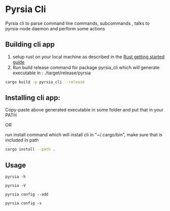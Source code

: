 # Pyrsia Cli

Pyrsia cli to parse command line commands, subcommands , talks to pyrsia-node daemon and perform some actions

## Building cli app

1. setup rust on your local machine as described in the [Rust getting started guide](https://www.rust-lang.org/learn/get-started)
2. Run build release command for package pyrsia_cli which will generate executable in : ./target/release/pyrsia

```sh
cargo build -p pyrsia_cli --release
```

## Installing cli app:

Copy-paste above generated executable in some folder and put that in your PATH

OR

run install command which will install cli in "~/.cargo/bin", make sure that is included in path

```sh
cargo install --path .
```
## Usage

```console
pyrsia -h

pyrsia -V

pyrsia config --add

pyrsia config -s

```